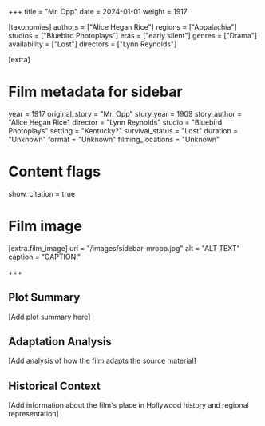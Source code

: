 +++
title = "Mr. Opp"
date = 2024-01-01
weight = 1917

[taxonomies]
authors = ["Alice Hegan Rice"]
regions = ["Appalachia"]
studios = ["Bluebird Photoplays"]
eras = ["early silent"]
genres = ["Drama"]
availability = ["Lost"]
directors = ["Lynn Reynolds"]

[extra]
# Film metadata for sidebar
year = 1917
original_story = "Mr. Opp"
story_year = 1909
story_author = "Alice Hegan Rice"
director = "Lynn Reynolds"
studio = "Bluebird Photoplays"
setting = "Kentucky?"
survival_status = "Lost"
duration = "Unknown"
format = "Unknown"
filming_locations = "Unknown"

# Content flags
show_citation = true
# Film image
[extra.film_image]
url = "/images/sidebar-mropp.jpg"
alt = "ALT TEXT"
caption = "CAPTION."

+++

## Plot Summary

[Add plot summary here]

## Adaptation Analysis

[Add analysis of how the film adapts the source material]

## Historical Context

[Add information about the film's place in Hollywood history and regional representation]
